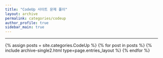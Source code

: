 ```yaml
---
title: "CodeUp 사이트 문제 풀이"
layout: archive
permalink: categories/codeup
author_profile: true
sidebar_main: true
---
```


<!-- 공백이 포함되어 있는 카테고리 이름의 경우 site.categories.['a b c'] 이런식으로! -->

***

<!--
[![Readme Card](https://github-readme-stats.vercel.app/api/pin/?username=ansohxxn&repo=coding-test)](https://github.com/ansohxxn/coding-test) -->

{% assign posts = site.categories.CodeUp %}
{% for post in posts %} {% include archive-single2.html type=page.entries_layout %} {% endfor %}